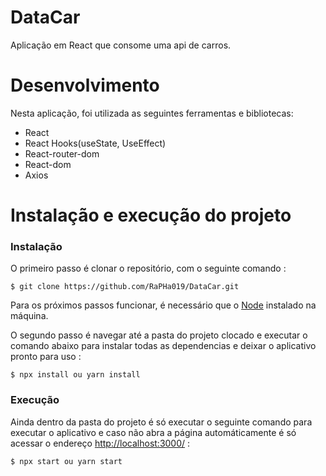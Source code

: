 # DataCar
Aplicação em React que consome uma api de carros.

# Desenvolvimento

Nesta aplicação, foi utilizada as seguintes ferramentas e bibliotecas:

- React
- React Hooks(useState, UseEffect)
- React-router-dom
- React-dom
- Axios

# Instalação e execução do projeto

<h3>Instalação</h3>

O primeiro passo é clonar o repositório, com o seguinte comando :
```
$ git clone https://github.com/RaPHa019/DataCar.git
```

Para os próximos passos funcionar, é necessário que o [Node](https://nodejs.org/en/) instalado na máquina.

O segundo passo é navegar até a pasta do projeto clocado e executar o comando abaixo para instalar todas as dependencias e deixar o aplicativo pronto para uso :

```
$ npx install ou yarn install
```

<h3>Execução</h3>

Ainda dentro da pasta do projeto é só executar o seguinte comando para executar o aplicativo e caso não abra a página automáticamente é só acessar o endereço [http://localhost:3000/](http://localhost:3000/) :

```
$ npx start ou yarn start
```
